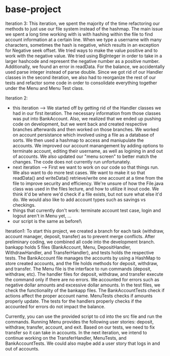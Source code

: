 # base-project
Iteration 3:
This iteration, we spent the majority of the time refactoring our methods to just use our file system instead of the hashmap. The main issue we spent a long time working with is with hashing within the file to find account information at a certain line. When we type a username with many characters, sometimes the hash is negative, which results in an exception for Negative seek offset. We tried ways to make the value positive and to work with the negative value. We tried using BigInteger in order to take in a larger hashcode and represent the negative number as a positive number. Additionally, we found an error in readData. For the balance, we accidentally used parse integer instead of parse double. Since we got rid of our Handler classes in the second iteration, we also had to reorganize the rest of our tests and refactor some code in order to consolidate everything together under the Menu and Menu Test class.

Iteration 2:
- this iteration --> We started off by getting rid of the Handler classes we had in our first iteration. The necessary information from those classes was put into BankAccount. Also, we realized that we ended up pushing code on development, but we went back and created respective branches afterwards and then worked on those branches. We worked on account persistance which involved using a file as a database of sorts. We then used a hashmap to access and maniupulate the accounts. We improved our account manangement by adding options to terminate account, editing their username, as well as logining in and out of accounts. We also updated our "menu screen" to better match the changes. The code does not currently run unfortunately. 
- next iteration -->  First we want to work on our code so that things run. We also want to do more test cases. We want to make it so that readData() and writeData() retrieve/write one account at a time from the file to improve security and efficiency. We're unsure of how the File.java class was used in the files lecture, and how to utilize it inout code. We think it'd be where we'd check if a file exists, but not sure what else it'd do. We would also like to add account types such as savings vs checkings.
- things that currently don't work: terminate account test case, login and logout aren't in Menu yet, ...
- our script is the same as before!\

Iteration1:
To start this project, we created a branch for each task (withdraw, account manager, deposit, transfer) as to prevent merge conflicts. After preliminary coding, we combined all code into the development branch. bankapp holds 5 files (BankAccount, Menu, DepositHandler, WithdrawHandler, and TransferHandler), and tests holds the respective tests. The BankAccount file manages the accounts by using a HashMap to store created accounts, and the file holds methods for deposit, withdraw, and transfer. The Menu file is the interface to run commands (deposit, withdraw, etc). The handler files for deposit, withdraw, and transfer execute the command only if there are no errors. We accounted for errors such as negative dollar amounts and excessive dollar amounts. In the test files, we check the functionality of the bankapp files. The BankAccountTests check if actions affect the proper account name. MenuTests checks if amounts properly update. The tests for the handlers properly checks if the accounted for errors do not impact the balance.

Currently, you can use the provided script to cd into the src file and run the commands. Running Menu provides the following user stories: deposit, withdraw, transfer, account, and exit. Based on our tests, we need to fix transfer so it can take in accounts. In the next iteration, we intend to continue working on the TransferHandler, MenuTests, and BankAccountTests. We could also maybe add a user story that logs in and out of accounts.
